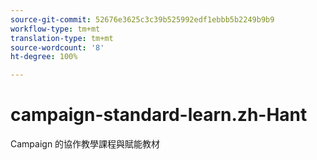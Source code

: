 ```yaml
---
source-git-commit: 52676e3625c3c39b525992edf1ebbb5b2249b9b9
workflow-type: tm+mt
translation-type: tm+mt
source-wordcount: '8'
ht-degree: 100%

---
```

# campaign-standard-learn.zh-Hant

Campaign 的協作教學課程與賦能教材
